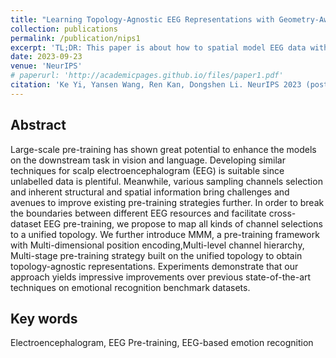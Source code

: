 ```yaml
---
title: "Learning Topology-Agnostic EEG Representations with Geometry-Aware Modeling"
collection: publications
permalink: /publication/nips1
excerpt: 'TL;DR: This paper is about how to spatial model EEG data with pre-training schema. The new pre-training schema is topology-agnostic, facilitating usage of EEG data in different tasks.'
date: 2023-09-23
venue: 'NeurIPS'
# paperurl: 'http://academicpages.github.io/files/paper1.pdf'
citation: 'Ke Yi, Yansen Wang, Ren Kan, Dongshen Li. NeurIPS 2023 (poster)'
---
```


<!-- [Download paper here](http://academicpages.github.io/files/paper1.pdf)
 -->
<!-- Publised in NeurIPS 2023 (poster).

Recommended citation: Ke Yi, Yansen Wang, Ren Kan, Dongshen Li -->

## Abstract

Large-scale pre-training has shown great potential to enhance the models on the downstream task in vision and language. Developing similar techniques for scalp electroencephalogram (EEG) is suitable since unlabelled data is plentiful. Meanwhile, various sampling channels selection and inherent structural and spatial information bring challenges and avenues to improve existing pre-training strategies further. In order to break the boundaries between different EEG resources and facilitate cross-dataset EEG pre-training, we propose to map all kinds of channel selections to a unified topology. We further introduce MMM, a pre-training framework with Multi-dimensional position encoding,Multi-level channel hierarchy, Multi-stage pre-training strategy built on the unified topology to obtain topology-agnostic representations. Experiments demonstrate that our approach yields impressive improvements over previous state-of-the-art techniques on emotional recognition benchmark datasets.

## Key words
Electroencephalogram, EEG Pre-training, EEG-based emotion recognition